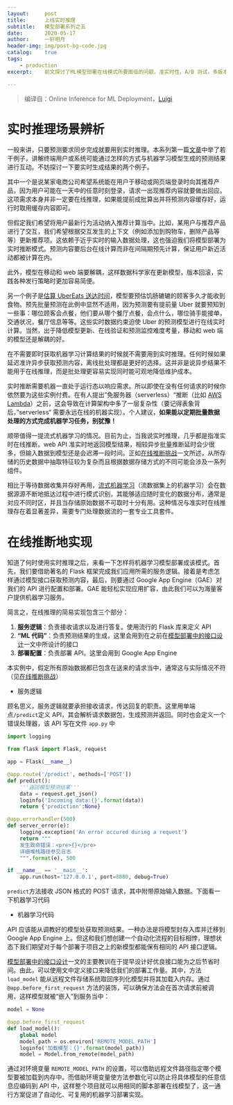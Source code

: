```yaml
---
layout:		post
title:  	上线实时推理
subtitle:   模型部署系列之五
date:       2020-05-17
author:     一轩明月
header-img: img/post-bg-code.jpg
catalog:    true
tags:
    - production
excerpt:    前文探讨了ML模型部署在线模式所要面临的问题，准实时性，A/B 测试，多版本上线，模型监控等。本文从在线模式的适用场合谈起，展示如何借助服务逻辑，机器学习代码和部署配置三项内容实现在线推断。以及如何部署到谷歌云上以自动适应网络流量波动

---
```


> 编译自：Online Inference for ML Deployment，[Luigi](https://mlinproduction.com/author/luigi/)

# 实时推理场景辨析

一般来讲，只要预测要求同步完成就要用到实时推理。本系列第一篇[文章](https://libertydream.github.io/2020/02/23/模型部署到底是在说什么/)中举了若干例子，讲解终端用户或系统可能通过怎样的方式与机器学习模型生成的预测结果进行互动。不妨探讨一下要实时生成结果的两个例子。

其中一个是说某家电商公司希望系统能在用户于移动或网页端登录时向其推荐产品，因为用户可能在一天中的任意时刻登录，请求一出现推荐内容就要做出回应。这项需求本身并非一定要在线推理，如果能提前成批算出并将预测内容缓存好，运行时取用缓存内容即可。

但假定我们希望将用户最新行为活动纳入推荐计算当中。比如，某用户与推荐产品进行了交互，我们希望根据交互发生的上下文（例如添加到购物车，删除产品等等）更新推荐项。这依赖于近乎实时的输入数据处理，这也强迫我们将模型部署为实时推断模式。预测内容要后台在线计算而非在间隔期预先计算，保证用户新近活动都被计算在内。

此外，模型在移动和 web 端要解耦，这样数据科学家在更新模型，版本回滚，实践各种发行策略时更加容易简便。

另一个例子是[估算 UberEats 送达时间](https://www.infoq.com/articles/uber-eats-time-predictions/)，模型要预估饥肠辘辘的顾客多久才能收到食物。预先批量预测在此例中显然不适用，因为预测要有提前量 Uber 就要预知到一些事：哪位顾客会点餐，他们要从哪个餐厅点餐，会点什么，哪位骑手能接单，交通状况，餐厅信息等等。这些实时数据约束迫使 Uber 的预测模型进行在线实时计算。当然，出于降低模型更新、在线验证和预测监控难度考量，移动和 web 端的模型还是解耦的好。

在不需要即时获取机器学习计算结果的时候就不需要用到实时推理。任何时候如果延迟准许异步获取预测内容，离线批处理都是更好的选择。这并非是说异步结果不能用于在线推理，而是批处理更容易实现同时能可观地降低维护成本。

实时推断需要机器一直处于运行态以响应需求。所以即使在没有任何请求的时候你依然要为这些实例付费。在有人提出”免服务器（serverless）“推断（比如 [AWS Lambda](https://aws.amazon.com/lambda/)）之前，这会导致在计算架构中多了一层复杂性（要记得表象背后，”serverless“ 需要永远在线的机器实现）。个人建议，**如果能以定期批量数据处理的方式完成机器学习任务，别犹豫！**

顺带值得一提流式机器学习的情况。目前为止，当我说实时推理，几乎都是指准实时在线推断。web API 准实时地返回模型结果，相较异步批量推断延时会少很多，但输入数据到模型还是会迟滞一段时间。正如[在线推断挑战](https://libertydream.github.io/2020/03/15/在线推断挑战/)一文所述，从所存储的历史数据中抽取特征较为复杂而且根据数据存储方式的不同可能会涉及一系列组件。

相比于等待数据收集并存好再用，[流式机器学习](https://databricks.com/session/streaming-machine-learning-in-spark)（流数据集上的机器学习）会在数据源源不断地抵达过程中进行模式识别，其能够适应随时变化的数据分布，通常是对应不同时区，并且当存储原始数据不可取时十分有用。这种情况与准实时在线推理存在着显著差异，需要专门处理数据流的一套专业工具套件。

# 在线推断地实现

知道了何时使用实时推理之后，来看一下怎样将机器学习模型部署成该模式。首先，我们要借助著名的 Flask 框架完成我们应用所需的服务逻辑。接着是考虑怎样通过模型接口获取预测内容，最后，则要通过 Google App Engine（GAE）对我们的 API 进行配置和部署。GAE 能轻松实现应用扩容，由此我们可以为海量客户提供机器学习服务。

简言之，在线推理的简易实现包含三个部分：

1. **服务逻辑**：负责接收请求以及进行答复。使用流行的 Flask 库来定义 API
2. **“ML 代码”**：负责预测结果的生成，这里会用到在之前在[模型部署中的接口设计](https://libertydream.github.io/2020/03/01/模型部署的软件接口/)一文中所设计的接口
3. **部署配置**：负责部署 API。这里会用到 Google App Engine

本实例中，假定所有原始数据都已包含在送来的请求当中，通常这与实际情况不符（见[在线推断挑战](https://libertydream.github.io/2020/03/15/在线推断挑战/)）

- 服务逻辑

顾名思义，服务逻辑就要承担接收请求，传达回复的职责。这里用单端点`/predict`定义 API，其会解析请求数据包，生成预测并返回。同时也会定义一个错误处理器，该 API 写在文件 `app.py` 中

```python
import logging

from flask import Flask, request

app = Flask(__name__)

@app.route('/predict', methods=['POST'])
def predict():
    '''返回模型预测结果'''
    data = request.get_json()
    loginfo('Incoming data:{}'.format(data))
    return {'prediction':None}

@app.errorhandler(500)
def server_error(e):
    logging.exception('An error occured during a request')
    return """
    发生致命错误：<pre>{}</pre>
    详细堆栈路径参见日志
    """.format(e), 500

if __name__ == '__main__':
    app.run(host='127.0.0.1', port=8080, debug=True)
```

`predict`方法接收 JSON 格式的 POST 请求，其中附带原始输入数据。下面看一下机器学习代码

- 机器学习代码

API 应该能从调教好的模型处获取预测结果。一种办法是将模型封存入库并迁移到 Google App Engine 上。但这和我们想创建一个自动化流程的目标相悖，理想状态下我们期望对于每个部署于项目之上的新模型都能保有相同的 API 接口逻辑。

[模型部署中的接口设计](https://libertydream.github.io/2020/03/01/模型部署的软件接口/)一文的主要教训在于提早设计好优良接口能为之后节省时间。由此，可以使用文中定义接口来降低我们的部署工作量。其中，方法 `load_model` 能从远程文件存储系统取回序列化模型并将其加载入内存。通过 `@app.before_first_request` 方法的装饰，可以确保方法会在首次请求前被调用，这样模型就被“嵌入”到服务当中：

```python
model = None

@app.before_first_request
def load_model():
    global model
    model_path = os.environ['REMOTE_MODEL_PATH']
    loginfo('加载模型：{}'.format(model_path))
    model = Model.from_remote(model_path)
```

通过对环境变量 `REMOTE_MODEL_PATH` 的设置，可以借助远程文件路径指定哪个模型要被加载到内存中。而借助环境变量使方法参数化可以防止将具体模型的任意信息应编码到 API 中，这样整个项目就可以用相同的脚本部署在线模型了，这一通行方案促进了自动化、可复用的机器学习部署实现。